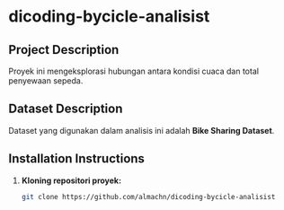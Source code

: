 # dicoding-bycicle-analisist

## Project Description

Proyek ini mengeksplorasi hubungan antara kondisi cuaca dan total penyewaan sepeda. 

## Dataset Description

Dataset yang digunakan dalam analisis ini adalah **Bike Sharing Dataset**.

## Installation Instructions

1. **Kloning repositori proyek:**

   ```bash
   git clone https://github.com/almachn/dicoding-bycicle-analisist
   ```

